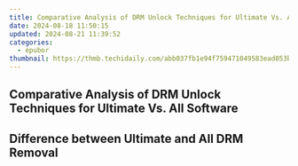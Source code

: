 ```yaml
---
title: Comparative Analysis of DRM Unlock Techniques for Ultimate Vs. All Software
date: 2024-08-18 11:50:15
updated: 2024-08-21 11:39:52
categories:
  - epubor
thumbnail: https://thmb.techidaily.com/abb037fb1e94f759471049583ead053b2f01326e3a9eb41a58803887d90c7bef.jpg
---
```


## Comparative Analysis of DRM Unlock Techniques for Ultimate Vs. All Software

## Difference between Ultimate and All DRM Removal



<ins class="adsbygoogle"
     style="display:block"
     data-ad-format="autorelaxed"
     data-ad-client="ca-pub-7571918770474297"
     data-ad-slot="1223367746"></ins>



<ins class="adsbygoogle"
     style="display:block"
     data-ad-client="ca-pub-7571918770474297"
     data-ad-slot="8358498916"
     data-ad-format="auto"
     data-full-width-responsive="true"></ins>
